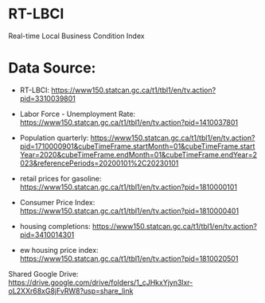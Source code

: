# RT-LBCI
Real-time Local Business Condition Index


# Data Source:
- RT-LBCI: https://www150.statcan.gc.ca/t1/tbl1/en/tv.action?pid=3310039801
- Labor Force - Unemployment Rate: https://www150.statcan.gc.ca/t1/tbl1/en/tv.action?pid=1410037801
- Population quarterly: https://www150.statcan.gc.ca/t1/tbl1/en/tv.action?pid=1710000901&cubeTimeFrame.startMonth=01&cubeTimeFrame.startYear=2020&cubeTimeFrame.endMonth=01&cubeTimeFrame.endYear=2023&referencePeriods=20200101%2C20230101


- retail prices for gasoline: https://www150.statcan.gc.ca/t1/tbl1/en/tv.action?pid=1810000101
- Consumer Price Index: https://www150.statcan.gc.ca/t1/tbl1/en/tv.action?pid=1810000401
- housing completions: https://www150.statcan.gc.ca/t1/tbl1/en/tv.action?pid=3410014301
- ew housing price index: https://www150.statcan.gc.ca/t1/tbl1/en/tv.action?pid=1810020501


Shared Google Drive: https://drive.google.com/drive/folders/1_cJHkxYjyn3lxr-oL2XXr68xG8jFvRW8?usp=share_link
